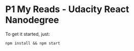 # P1 My Reads - Udacity React Nanodegree

To get it started, just:

```
npm install && npm start
```
